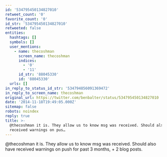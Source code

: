 ```yaml
---
id: '534795450134827010'
retweet_count: '0'
favorite_count: '0'
id_str: '534795450134827010'
retweeted: false
entities:
  hashtags: []
  symbols: []
  user_mentions:
    - name: thecoshman
      screen_name: thecoshman
      indices:
        - '0'
        - '11'
      id_str: '88045330'
      id: '88045330'
  urls: []
in_reply_to_status_id_str: '534794856091369472'
in_reply_to_screen_name: thecoshman
original_url: https://twitter.com/benbalter/status/534795450134827010
date: '2014-11-18T19:49:05.000Z'
sitemap: false
robots: noindex
reply: true
title: >-
  @thecoshman it is. They allow us to know msg was received. Should also have
  received warnings on pus…
---
```


@thecoshman it is. They allow us to know msg was received. Should also have received warnings on push for past 3 months, + 2 blog posts.